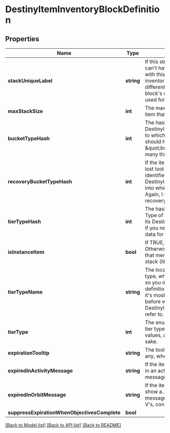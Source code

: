 # DestinyItemInventoryBlockDefinition

## Properties
Name | Type | Description | Notes
------------ | ------------- | ------------- | -------------
**stackUniqueLabel** | **string** | If this string is populated, you can&#39;t have more than one stack with this label in a given inventory. Note that this is different from the equipping block&#39;s unique label, which is used for equipping uniqueness. | [optional] 
**maxStackSize** | **int** | The maximum quantity of this item that can exist in a stack. | [optional] 
**bucketTypeHash** | **int** | The hash identifier for the DestinyInventoryBucketDefinition to which this item belongs. I should have named this \&quot;bucketHash\&quot;, but too many things refer to it now. Sigh. | [optional] 
**recoveryBucketTypeHash** | **int** | If the item is picked up by the lost loot queue, this is the hash identifier for the DestinyInventoryBucketDefinition into which it will be placed. Again, I should have named this recoveryBucketHash instead. | [optional] 
**tierTypeHash** | **int** | The hash identifier for the Tier Type of the item, use to look up its DestinyItemTierTypeDefinition if you need to show localized data for the item&#39;s tier. | [optional] 
**isInstanceItem** | **bool** | If TRUE, this item is instanced. Otherwise, it is a generic item that merely has a quantity in a stack (like Glimmer). | [optional] 
**tierTypeName** | **string** | The localized name of the tier type, which is a useful shortcut so you don&#39;t have to look up the definition every time. However, it&#39;s mostly a holdover from days before we had a DestinyItemTierTypeDefinition to refer to. | [optional] 
**tierType** | **int** | The enumeration matching the tier type of the item to known values, again for convenience sake. | [optional] 
**expirationTooltip** | **string** | The tooltip message to show, if any, when the item expires. | [optional] 
**expiredInActivityMessage** | **string** | If the item expires while playing in an activity, we show a different message. | [optional] 
**expiredInOrbitMessage** | **string** | If the item expires in orbit, we show a... more different message. (\&quot;Consummate V&#39;s, consummate!\&quot;) | [optional] 
**suppressExpirationWhenObjectivesComplete** | **bool** |  | [optional] 

[[Back to Model list]](../README.md#documentation-for-models) [[Back to API list]](../README.md#documentation-for-api-endpoints) [[Back to README]](../README.md)


